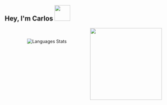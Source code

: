 ## Hey, I'm Carlos <img src="https://i.imgur.com/5O9IXpl.png" data-canonical-src="https://i.imgur.com/5O9IXpl.png" alt="" width="50" />
<img src="https://i.imgur.com/XP2nGDN.png" data-canonical-src="https://i.imgur.com/XP2nGDN.png" alt="" width="230" align="right" vlign="center" />
<p align="center">
 <br/><br/>
 <img 
    src="https://github-readme-stats.vercel.app/api/top-langs/?username=cejaramillof&hide=python,php&count_private=true&theme=graywhite&layout=compact" 
    alt="Languages Stats"
    vlign="center"
    align="center" /><br/><br/><br/>

</p>

